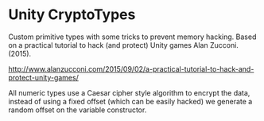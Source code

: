 # Unity CryptoTypes
Custom primitive types with some tricks to prevent memory hacking. 
Based on a practical tutorial to hack (and protect) Unity games Alan Zucconi.(2015).

http://www.alanzucconi.com/2015/09/02/a-practical-tutorial-to-hack-and-protect-unity-games/

All numeric types use a Caesar cipher style algorithm to encrypt the data, instead of using a fixed offset (which can be easily hacked) we generate a random offset on the variable constructor.
